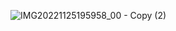 ![IMG20221125195958_00 - Copy (2)](https://github.com/Luckysinghsolanki91/IOT_Management/assets/111677742/c19f3881-e1bd-4720-9f82-221330ae3de0)
